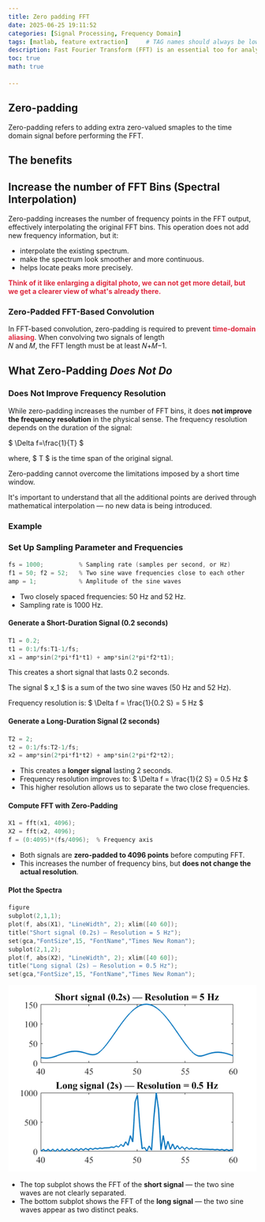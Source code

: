 ```yaml
---
title: Zero padding FFT  
date: 2025-06-25 19:11:52  
categories: [Signal Processing, Frequency Domain]  
tags: [matlab, feature extraction]     # TAG names should always be lowercase  
description: Fast Fourier Transform (FFT) is an essential too for analyzing a signal's frequency content. One common operation before applying FFT is zero-padding, appending zeros to the end of a signal to increase the total number of samples used in the transform.  
toc: true  
math: true

---
```


## Zero-padding

Zero-padding refers to adding extra zero-valued smaples to the time domain signal before performing the FFT.

## The benefits

## Increase the number of FFT Bins (Spectral Interpolation)

Zero-padding increases the number of frequency points in the FFT output, effectively interpolating the original FFT bins. This operation does not add new frequency information, but it:

+ interpolate the existing spectrum.
+ make the spectrum look smoother and more continuous.
+ helps locate peaks more precisely.

**<font style="color:#DF2A3F;">Think of it like enlarging a digital photo, we can not get more detail, but we get a clearer view of what's already there.</font>**

### Zero-Padded FFT-Based Convolution

In FFT-based convolution, zero-padding is required to prevent **<font style="color:#DF2A3F;">time-domain aliasing</font>**. When convolving two signals of length   
𝑁 and 𝑀, the FFT length must be at least 𝑁+𝑀−1.

## What Zero-Padding _Does Not Do_

### Does Not Improve Frequency Resolution

While zero-padding increases the number of FFT bins, it does **not improve the frequency resolution** in the physical sense. The frequency resolution depends on the duration of the signal:

$ \Delta f=\frac{1}{T} $

where, $ T $ is the time span of the original signal.

Zero-padding cannot overcome the limitations imposed by a short time window.

It's important to understand that all the additional points are derived through mathematical interpolation — no new data is being introduced.  

### Example

### Set Up Sampling Parameter and Frequencies

```c
fs = 1000;          % Sampling rate (samples per second, or Hz)
f1 = 50; f2 = 52;   % Two sine wave frequencies close to each other
amp = 1;            % Amplitude of the sine waves
```

+ Two closely spaced frequencies: 50 Hz and 52 Hz.  
+ Sampling rate is 1000 Hz.  

#### Generate a Short-Duration Signal (0.2 seconds)

```c
T1 = 0.2;
t1 = 0:1/fs:T1-1/fs;
x1 = amp*sin(2*pi*f1*t1) + amp*sin(2*pi*f2*t1);
```

This creates a short signal that lasts 0.2 seconds.

The signal $ x_1 $ is a sum of the two sine waves (50 Hz and 52 Hz).

Frequency resolution is: $ \Delta f = \frac{1}{0.2 S} = 5 Hz $

#### Generate a Long-Duration Signal (2 seconds)

```c
T2 = 2;
t2 = 0:1/fs:T2-1/fs;
x2 = amp*sin(2*pi*f1*t2) + amp*sin(2*pi*f2*t2);
```

+ This creates a **longer signal** lasting 2 seconds.
+ Frequency resolution improves to: $ \Delta f = \frac{1}{2 S} = 0.5 Hz $
+ This higher resolution allows us to separate the two close frequencies.

#### Compute FFT with Zero-Padding

```c
X1 = fft(x1, 4096);
X2 = fft(x2, 4096);
f = (0:4095)*(fs/4096);  % Frequency axis
```

+ Both signals are **zero-padded to 4096 points** before computing FFT.
+ This increases the number of frequency bins, but **does not change the actual resolution**.

#### Plot the Spectra

```c
figure
subplot(2,1,1);
plot(f, abs(X1), "LineWidth", 2); xlim([40 60]);
title("Short signal (0.2s) — Resolution = 5 Hz");
set(gca,"FontSize",15, "FontName","Times New Roman");
subplot(2,1,2);
plot(f, abs(X2), "LineWidth", 2); xlim([40 60]);
title("Long signal (2s) — Resolution = 0.5 Hz");
set(gca,"FontSize",15, "FontName","Times New Roman");
```

![](../assets/images/20250704007_ZeroPadding.png)

+ The top subplot shows the FFT of the **short signal** — the two sine waves are not clearly separated.
+ The bottom subplot shows the FFT of the **long signal** — the two sine waves appear as two distinct peaks.
